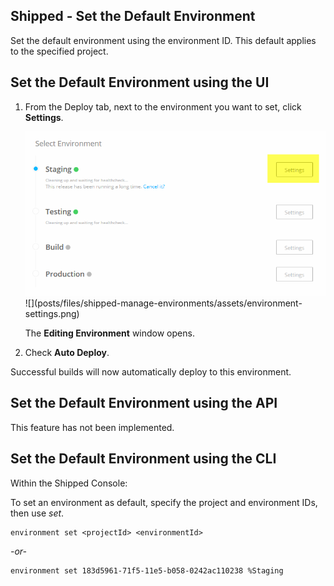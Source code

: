 ## Shipped - Set the Default Environment

Set the default environment using the environment ID. This default applies to the specified project.


## Set the Default Environment using the UI

1. From the Deploy tab, next to the environment you want to set, click **Settings**.

	<img src="assets/environment-settings.png">
	![](posts/files/shipped-manage-environments/assets/environment-settings.png)

	The **Editing Environment** window opens.

2. Check **Auto Deploy**.

Successful builds will now automatically deploy to this environment.


## Set the Default Environment using the API

This feature has not been implemented.



## Set the Default Environment  using the CLI

Within the Shipped Console:

To set an environment as default, specify the project and environment IDs, then use *set*.

	environment set <projectId> <environmentId>

*-or-*

	environment set 183d5961-71f5-11e5-b058-0242ac110238 %Staging




